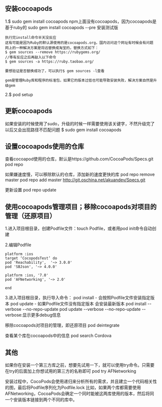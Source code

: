
## 安装cocoapods
1.$ sudo gem install cocoapods
npm上面没有cocoapods，因为cocoapods是基于ruby的
sudo gem install cocoapods --pre 安装测试版
```
执行完install命令半天没反应
这有可能是因为Ruby的默认源使用的是cocoapods.org，国内访问这个网址有时候会有问题
网上的一种解决方案是将远替换成淘宝的，替换方式如下：
$ gem sources --remove https://rubygems.org/
//等有反应之后再敲入以下命令
$ gem sources -a https://ruby.taobao.org/

要想验证是否替换成功了，可以执行$ gem sources -l查看

gem是管理Ruby库和程序的标准包，如果它的版本过低也可能导致安装失败，解决方案自然是升级gem
```

2.$ pod setup



## 更新cocoapods
如果安装的时候使用了sudo，升级的时候一样需要使用该关键字，不然升级完了以后又会出现路径不匹配问题
$ sudo gem install cocoapods


## 设置cocoapods使用的仓库
查看cocoapod使用的仓库，默认是https://github.com/CocoaPods/Specs.git
pod repo

如果嫌速度慢，可以移除默认的仓库，添加新的速度更快的库
pod repo remove master
pod repo add master http://git.oschina.net/akuandev/Specs.git

更新设置
pod repo update


## 使用cocoapods管理项目；移除cocoapods对项目的管理（还原项目）
1.进入项目根目录，创建Podfile文件：touch Podfile，或者用pod init命令自动创建

2.编辑Podfile
```
platform :ios
target ‘CocopodsTest’ do
pod 'Reachability',  '~> 3.0.0'
pod 'SBJson', '~> 4.0.0'

platform :ios, '7.0'
pod 'AFNetworking', '~> 2.0'

end
```

3.进入项目根目录，执行导入命令：
pod install - 会按照Podfile文件安装指定版本
pod update - 如果Podfile文件没有指定版本 会安装最新版本
pod install --verbose --no-repo-update
pod update --verbose --no-repo-update
--verbose:显示更多debug信息


移除cocoapods对项目的管理，即还原项目
pod deintegrate

查看某个库在cocoapods中的信息
pod search Cordova


## 其他
如果你在安装一个第三方库之前，想要先试用一下，就可以使用try命令。只需要在try的后面加上你想试用的第三方的名称即可
pod try AFNetworking

安装过程中，CocoPods会使用递归来分析所有的需求，并且建立一个代码相关性的图，最后将Podfile序列化为Podfile.lock
比如，如果两个库都需要使用AFNetworking，CocoaPods会确定一个同时能被这两库使用的版本，然后将同一个安装版本链接到两个不同的库中。
